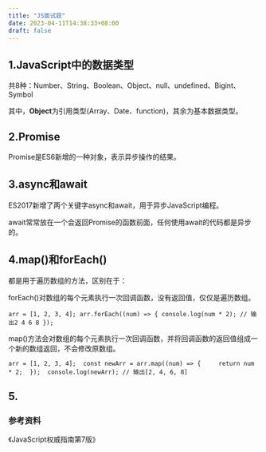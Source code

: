 ```yaml
---
title: "JS面试题"
date: 2023-04-11T14:38:33+08:00
draft: false
---
```


## 1.JavaScript中的数据类型

共8种：Number、String、Boolean、Object、null、undefined、Bigint、Symbol

其中，**Object**为引用类型(Array、Date、function)，其余为基本数据类型。

## 2.Promise

Promise是ES6新增的一种对象，表示异步操作的结果。

## 3.async和await

ES2017新增了两个关键字async和await，用于异步JavaScript编程。

await常常放在一个会返回Promise的函数前面，任何使用await的代码都是异步的。

## 4.map()和forEach()

都是用于遍历数组的方法，区别在于：

forEach()对数组的每个元素执行一次回调函数，没有返回值，仅仅是遍历数组。

`arr = [1, 2, 3, 4];
 arr.forEach((num) => {
   console.log(num * 2); // 输出2 4 6 8
 });`

map()方法会对数组的每个元素执行一次回调函数，并将回调函数的返回值组成一个新的数组返回，不会修改原数组。

`arr = [1, 2, 3, 4]; 
const newArr = arr.map((num) => {
    return num * 2; 
}); 
console.log(newArr); // 输出[2, 4, 6, 8] `

## 5.

### 参考资料

《JavaScript权威指南第7版》
